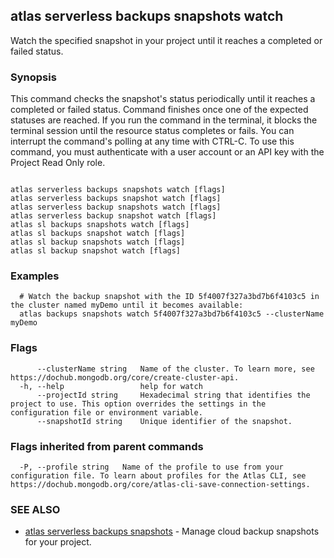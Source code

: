 ## atlas serverless backups snapshots watch

Watch the specified snapshot in your project until it reaches a completed or failed status.


### Synopsis

This command checks the snapshot's status periodically until it reaches a completed or failed status. 
Command finishes once one of the expected statuses are reached.
If you run the command in the terminal, it blocks the terminal session until the resource status completes or fails.
You can interrupt the command's polling at any time with CTRL-C.
To use this command, you must authenticate with a user account or an API key with the Project Read Only role.



```

atlas serverless backups snapshots watch [flags]
atlas serverless backups snapshot watch [flags]
atlas serverless backup snapshots watch [flags]
atlas serverless backup snapshot watch [flags]
atlas sl backups snapshots watch [flags]
atlas sl backups snapshot watch [flags]
atlas sl backup snapshots watch [flags]
atlas sl backup snapshot watch [flags]
```

### Examples

```
  # Watch the backup snapshot with the ID 5f4007f327a3bd7b6f4103c5 in the cluster named myDemo until it becomes available:
  atlas backups snapshots watch 5f4007f327a3bd7b6f4103c5 --clusterName myDemo
```


### Flags

```
      --clusterName string   Name of the cluster. To learn more, see https://dochub.mongodb.org/core/create-cluster-api.
  -h, --help                 help for watch
      --projectId string     Hexadecimal string that identifies the project to use. This option overrides the settings in the configuration file or environment variable.
      --snapshotId string    Unique identifier of the snapshot.

```


### Flags inherited from parent commands

```
  -P, --profile string   Name of the profile to use from your configuration file. To learn about profiles for the Atlas CLI, see https://dochub.mongodb.org/core/atlas-cli-save-connection-settings.

```

### SEE ALSO


* [atlas serverless backups snapshots](atlas_serverless_backups_snapshots.md)	- Manage cloud backup snapshots for your project.



